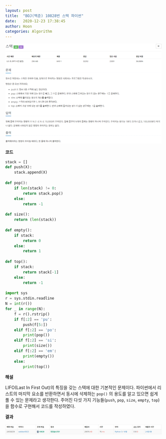 ```yaml
---
layout: post
title:  "BOJ(백준) 10828번 스택 파이썬"
date:   2020-12-23 17:38:45
author: Hoon
categories: Algorithm
---
```


![스택문제.PNG](https://github.com/hoon-923/hoon-923.github.io/blob/master/_images/%EC%8A%A4%ED%83%9D%EB%AC%B8%EC%A0%9C.PNG?raw=true)



**코드**

~~~python
stack = []
def push(X):
	stack.append(X)
	
def pop():
	if len(stack) != 0:
		return stack.pop()
	else:
		return -1
		
def size():
	return (len(stack))

def empty():
	if stack:
		return 0
	else:
		return 1

def top():
	if stack:
		return stack[-1]
	else:
		return -1
		
import sys
r = sys.stdin.readline
N = int(r())
for _ in range(N):
	f = r().rstrip()
	if f[:2] == 'pu':
		push(f[5:])
	elif f[:2] == 'po':
		print(pop())
	elif f[:2] == 'si':
		print(size())
	elif f[:2] == 'em':
		print(empty())
	else:
		print(top())
~~~



**해설**

LIFO(Last In First Out)의 특징을 갖는 스택에 대한 기본적인 문제이다.  파이썬에서 리스트의 마지막 요소를 반환하면서 동시에 삭제하는 `pop()` 의 용도를 알고 있으면 쉽게 풀 수 있는 문제라고 생각한다. 주어진 다섯 가지 기능들(`push`,  `pop`,  `size`, `empty`, `top`)을 함수로 구현해서 코드를 작성하였다.



**결과**

![스택결과.PNG](https://github.com/hoon-923/hoon-923.github.io/blob/master/_images/%EC%8A%A4%ED%83%9D%EA%B2%B0%EA%B3%BC.PNG?raw=true)